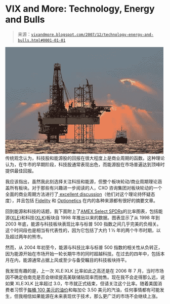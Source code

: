 <!--yml

分类：未分类

date: 2024-05-18 18:49:28

-->

# VIX and More: Technology, Energy and Bulls

> 来源：[`vixandmore.blogspot.com/2007/12/technology-energy-and-bulls.html#0001-01-01`](http://vixandmore.blogspot.com/2007/12/technology-energy-and-bulls.html#0001-01-01)

![](img/87b49bb15ab95a2cb8b763eed6f4ee0f.png)传统观念认为，科技股和能源股的回报在很大程度上是商业周期的函数。这种理论认为，在牛市的早期阶段，科技股通常表现出色，而能源股在市场普遍达到顶峰时提供最佳回报。

我应该指出，虽然我此刻选择关注科技和能源，但整个板块轮动/商业周期理论涵盖所有板块。对于那些有兴趣进一步阅读的人，CXO 咨询集团对板块轮动的一个全面的商业周期方法进行了[ excellent discussion](http://www.cxoadvisory.com/blog/external/blog7-10-07/)（他们对这个理论持怀疑态度），并且包括 [Fidelity](http://personal.fidelity.com/products/funds/content/sector/cycle.shtml) 和 [Optionetics](http://www.optionetics.com/market/articles/15233) 在内的各种来源都有很好的摘要文章。

回到能源和科技的话题，我下面附上了[AMEX Select SPDRs](http://www.sectorspdr.com/aboutspdrs/)的比率图表，包括能源([XLE](http://vixandmore.blogspot.com/search/label/XLE))和科技([XLK](http://vixandmore.blogspot.com/search/label/XLK))板块自 1998 年推出以来的数据。图表显示了从 1998 年到 2003 年底，能源与科技板块表现比率与标普 500 指数之间几乎完美的负相关。这个时间段也是相当有代表性的，因为它包括了大约 1 ½ 年的两个牛市时期，以及超过两年的熊市。

然而，从 2004 年初至今，能源与科技比率与标普 500 指数的相关性从负转正，因为能源开始在市场开始一轮长期牛市的同时超越科技。在过去的四年中，包括本月在内，能源通常占据上风或至少与备受瞩目的科技板块持平。

我发现有趣的是，上一次 XLE:XLK 比率如此之高还是在 2006 年 7 月，当时市场因不确定伯南克是否会继续提高美联储贴现率而抛售。现在我不会走得那么远，说如果 XLE:XLK 比率超过 3.0，牛市就正式结束，但请关注这个比率。随着美国消费者习惯于[每桶 100 美元的油价](http://www.wtrg.com/prices.htm)和每加仑 3.50 美元的汽油，任何事情都有可能发生，但我相信如果能源在未来表现优于技术，那么更广泛的市场不会继续上涨。
